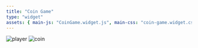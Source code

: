 ```yaml
---
title: "Coin Game"
type: "widget"
assets: { main-js: "CoinGame.widget.js", main-css: "coin-game.widget.css" }
---
```


<div class="widget-coin-game__base" data-js-widget="CoinGame">
  <img id="player" src="https://media.tenor.com/images/0791eb3858075aca85eed5ecfe08c778/tenor.gif" alt="player" />
  <img id="coin" src="https://gifimage.net/wp-content/uploads/2017/11/gold-coin-gif-8.gif" alt="coin" />
</div>
